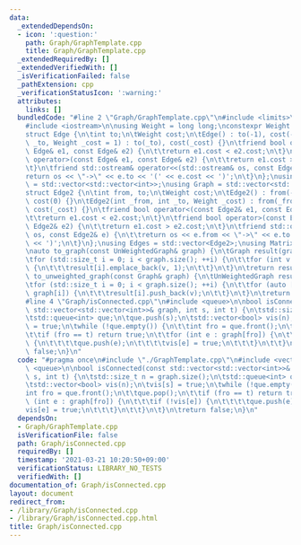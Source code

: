 ```yaml
---
data:
  _extendedDependsOn:
  - icon: ':question:'
    path: Graph/GraphTemplate.cpp
    title: Graph/GraphTemplate.cpp
  _extendedRequiredBy: []
  _extendedVerifiedWith: []
  _isVerificationFailed: false
  _pathExtension: cpp
  _verificationStatusIcon: ':warning:'
  attributes:
    links: []
  bundledCode: "#line 2 \"Graph/GraphTemplate.cpp\"\n#include <limits>\n#include <vector>\n\
    #include <iostream>\n\nusing Weight = long long;\nconstexpr Weight INF = std::numeric_limits<Weight>::max();\n\
    struct Edge {\n\tint to;\n\tWeight cost;\n\tEdge() : to(-1), cost(-1) {}\n\tEdge(int\
    \ _to, Weight _cost = 1) : to(_to), cost(_cost) {}\n\tfriend bool operator<(const\
    \ Edge& e1, const Edge& e2) {\n\t\treturn e1.cost < e2.cost;\n\t}\n\tfriend bool\
    \ operator>(const Edge& e1, const Edge& e2) {\n\t\treturn e1.cost > e2.cost;\n\
    \t}\n\tfriend std::ostream& operator<<(std::ostream& os, const Edge& e) {\n\t\t\
    return os << \"->\" << e.to << '(' << e.cost << ')';\n\t}\n};\nusing UnWeightedGraph\
    \ = std::vector<std::vector<int>>;\nusing Graph = std::vector<std::vector<Edge>>;\n\
    struct Edge2 {\n\tint from, to;\n\tWeight cost;\n\tEdge2() : from(-1), to(-1),\
    \ cost(0) {}\n\tEdge2(int _from, int _to, Weight _cost) : from(_from), to(_to),\
    \ cost(_cost) {}\n\tfriend bool operator<(const Edge2& e1, const Edge2& e2) {\n\
    \t\treturn e1.cost < e2.cost;\n\t}\n\tfriend bool operator>(const Edge2& e1, const\
    \ Edge2& e2) {\n\t\treturn e1.cost > e2.cost;\n\t}\n\tfriend std::ostream& operator<<(std::ostream&\
    \ os, const Edge2& e) {\n\t\treturn os << e.from << \"->\" << e.to << '(' << e.cost\
    \ << ')';\n\t}\n};\nusing Edges = std::vector<Edge2>;\nusing Matrix = std::vector<std::vector<Weight>>;\n\
    \nauto to_graph(const UnWeightedGraph& graph) {\n\tGraph result(graph.size());\n\
    \tfor (std::size_t i = 0; i < graph.size(); ++i) {\n\t\tfor (int v : graph[i])\
    \ {\n\t\t\tresult[i].emplace_back(v, 1);\n\t\t}\n\t}\n\treturn result;\n}\nauto\
    \ to_unweighted_graph(const Graph& graph) {\n\tUnWeightedGraph result(graph.size());\n\
    \tfor (std::size_t i = 0; i < graph.size(); ++i) {\n\t\tfor (auto [v, cost] :\
    \ graph[i]) {\n\t\t\tresult[i].push_back(v);\n\t\t}\n\t}\n\treturn result;\n}\n\
    #line 4 \"Graph/isConnected.cpp\"\n#include <queue>\n\nbool isConnected(const\
    \ std::vector<std::vector<int>>& graph, int s, int t) {\n\tstd::size_t n = graph.size();\n\
    \tstd::queue<int> que;\n\tque.push(s);\n\tstd::vector<bool> vis(n);\n\tvis[s]\
    \ = true;\n\twhile (!que.empty()) {\n\t\tint fro = que.front();\n\t\tque.pop();\n\
    \t\tif (fro == t) return true;\n\t\tfor (int e : graph[fro]) {\n\t\t\tif (!vis[e])\
    \ {\n\t\t\t\tque.push(e);\n\t\t\t\tvis[e] = true;\n\t\t\t}\n\t\t}\n\t}\n\treturn\
    \ false;\n}\n"
  code: "#pragma once\n#include \"./GraphTemplate.cpp\"\n#include <vector>\n#include\
    \ <queue>\n\nbool isConnected(const std::vector<std::vector<int>>& graph, int\
    \ s, int t) {\n\tstd::size_t n = graph.size();\n\tstd::queue<int> que;\n\tque.push(s);\n\
    \tstd::vector<bool> vis(n);\n\tvis[s] = true;\n\twhile (!que.empty()) {\n\t\t\
    int fro = que.front();\n\t\tque.pop();\n\t\tif (fro == t) return true;\n\t\tfor\
    \ (int e : graph[fro]) {\n\t\t\tif (!vis[e]) {\n\t\t\t\tque.push(e);\n\t\t\t\t\
    vis[e] = true;\n\t\t\t}\n\t\t}\n\t}\n\treturn false;\n}\n"
  dependsOn:
  - Graph/GraphTemplate.cpp
  isVerificationFile: false
  path: Graph/isConnected.cpp
  requiredBy: []
  timestamp: '2021-03-21 10:20:50+09:00'
  verificationStatus: LIBRARY_NO_TESTS
  verifiedWith: []
documentation_of: Graph/isConnected.cpp
layout: document
redirect_from:
- /library/Graph/isConnected.cpp
- /library/Graph/isConnected.cpp.html
title: Graph/isConnected.cpp
---
```

